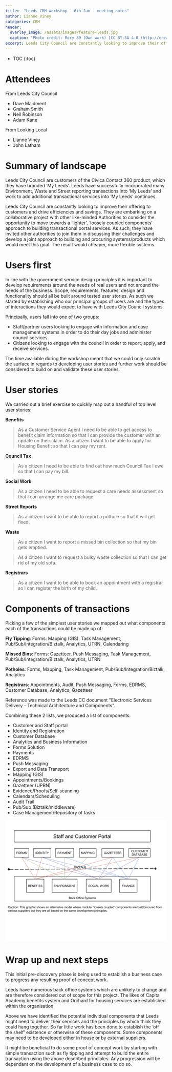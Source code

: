 ```yaml
---
title:  "Leeds CRM workshop - 6th Jan - meeting notes"
author: Lianne Viney
categories: CRM
header:
  overlay_image: /assets/images/feature-leeds.jpg
  caption: "Photo credit: Rory 89 (Own work) [CC BY-SA 4.0 (http://creativecommons.org/licenses/by-sa/4.0)], via Wikimedia Commons"
excerpt: Leeds City Council are constantly looking to improve their offering to customers and drive efficiencies and savings.
---
```


* TOC
{:toc}

# Attendees

From Leeds City Council		
- Dave Maidment		
- Graham Smith
- Neil Robinson
- Adam Kane

From Looking Local
- Lianne Viney
- John Latham

# Summary of landscape
Leeds City Council are customers of the Civica Contact 360 product, which they have branded ‘My Leeds’. Leeds have successfully incorporated many Environment, Waste and Street reporting transactions into ‘My Leeds’ and work to add additional transactional services into ‘My Leeds’ continues.

Leeds City Council are constantly looking to improve their offering to customers and drive efficiencies and savings. They are embarking on a collaborative project with other like-minded Authorities to consider the opportunity to move towards a ‘lighter’, ‘loosely coupled components’ approach to building transactional portal services. As such, they have invited other authorities to join them in discussing their challenges and develop a joint approach to building and procuring systems/products which would meet this goal. The result would cheaper, more flexible systems.

# Users first
In line with the government service design principles it is important to develop requirements around the needs of real users and not around the needs of the business. Scope, requirements, features, design and functionality should all be built around tested user stories. As such we started by establishing who our principal groups of users are and the types of interactions they would expect to have with Leeds City Council systems.

Principally, users fall into one of two groups:
- Staff/partner users looking to engage with information and case management systems in order to do their day jobs and administer council services.
- Citizens looking to engage with the council in order to report, apply, and receive services.

The time available during the workshop meant that we could only scratch the surface in regards to developing user stories and further work should be considered to build on and validate these user stories.

# User stories

We carried out a brief exercise to quickly map out a handful of top level user stories:

**Benefits**
> As a Customer Service Agent I need to be able to get access to benefit claim information so that I can provide the customer with an update on their claim.
> As a citizen I want to be able to apply for Housing Benefit so that I can pay my rent.

**Council Tax**
> As a citizen I need to be able to find out how much Council Tax I owe so that I can pay my bill.

**Social Work**
> As a citizen I need to be able to request a care needs assessment so that I can arrange me care package.

**Street Reports**
> As a citizen I want to be able to report a pothole so that it will get fixed.

**Waste**
> As a citizen I want to report a missed bin collection so that my bin gets emptied.

> As a citizen I want to request a bulky waste collection so that I can get rid of my old sofa.

**Registrars**
> As a citizen I want to be able to book an appointment with a registrar so I can register the birth of my child.

# Components of transactions

Picking a few of the simplest user stories we mapped out what components each of the transactions could be made up of:

**Fly Tipping**: Forms: Mapping (GIS), Task Management, Pub/Sub/Integration/Biztalk, Analytics, UTRN, Calendaring

**Missed Bins**: Forms: Gazetteer, Push Messaging, Task Management, Pub/Sub/Integration/Biztalk, Analytics, UTRN

**Potholes**: Forms, Mapping, Task Management, Pub/Sub/Integration/Biztalk, Analytics

**Registrars**: Appointments, Audit, Push Messaging, Forms, EDRMS, Customer Database, Analytics, Gazetteer

Reference was made to the Leeds CC document "Electronic Services Delivery - Technical Architecture and Components".

Combining these 2 lists, we produced a list of components:
 
- Customer and Staff portal
- Identity and Registration
- Customer Database
- Analytics and Business Information
- Forms Solution
- Payments
- EDRMS
- Push Messaging
- Export and Data Transport
- Mapping (GIS)
- Appointments/Bookings
- Gazetteer (UPRN)
- Evidence/Proofs/Self-scanning
- Calendars/Scheduling
- Audit Trail
- Pub/Sub (Biztalk/middleware)
- Case Management/Repository of tasks

![Components diagram](/assets/images/2017-01-17-leeds-workshop-notes/components.svg)

# Wrap up and next steps

This initial pre-discovery phase is being used to establish a business case to progress any resulting proof of concept work.

Leeds have numerous back office systems which are unlikely to change and are therefore considered out of scope for this project. The likes of Capita Academy benefits system and Orchard for housing services are established within the organisation.

Above we have identified the potential individual components that Leeds might need to deliver their services and the principles by which think they could hang together. So far little work has been done to establish the ‘off the shelf’ existence or otherwise of these components. Some components may need to be developed either in house or by external suppliers.
 
It might be beneficial to do some proof of concept work by starting with simple transaction such as fly tipping and attempt to build the entire transaction using the above described principles. Any progression will be dependant on the development of a business case to do so.


